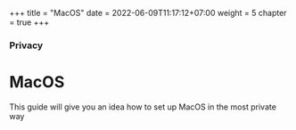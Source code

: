 +++
title = "MacOS"
date = 2022-06-09T11:17:12+07:00
weight = 5
chapter = true
+++

### Privacy

# MacOS

This guide will give you an idea how to set up MacOS in the most private way
